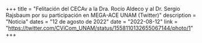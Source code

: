 +++
title = "Felitación del CECAv a la Dra. Rocío Aldeco y al Dr. Sergio Rajsbaum por su participación en MEGA-ACE UNAM (Twitter)"
description = "Noticia"
dates = "12 de agosto de 2022"
date = "2022-08-12"
link = "https://twitter.com/CViCom_UNAM/status/1558110132655067144/photo/1"
+++

